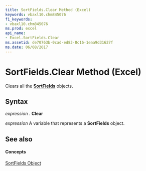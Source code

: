 ```yaml
---
title: SortFields.Clear Method (Excel)
keywords: vbaxl10.chm845076
f1_keywords:
- vbaxl10.chm845076
ms.prod: excel
api_name:
- Excel.SortFields.Clear
ms.assetid: de70763b-0cad-ed83-8c16-1eaa9d31627f
ms.date: 06/08/2017
---
```



# SortFields.Clear Method (Excel)

Clears all the  **[SortFields](Excel.SortFields.md)** objects.


## Syntax

 _expression_ . **Clear**

 _expression_ A variable that represents a **SortFields** object.


## See also


#### Concepts


[SortFields Object](Excel.SortFields.md)

